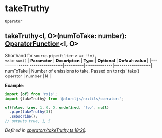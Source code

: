 # takeTruthy
`Operator`

## takeTruthy\<I, O>(numToTake: number): [OperatorFunction](https://rxjs.dev/api/index/interface/OperatorFunction)\<I, O>

Shorthand for <code>source.pipe(filter(v => !!v), take(num))</code>
| **Parameter** | **Description** | **Type** | **Optional** | **Default value** |
|---------------|-----------------|----------|--------------|-------------------|
numToTake | Number of emissions to take. Passed on to rxjs' take() operator | number | N | 

**Example**:
```typescript
import {of} from 'rxjs';
import {takeTruthy} from '@aloreljs/rxutils/operators';

of(false, true, 1, 0, 5, undefined, 'foo', null)
  .pipe(takeTruthy(3))
  .subscribe();
// outputs true, 1, 5
```

*Defined in [operators/takeTruthy.ts:18:26](https://github.com/Alorel/rxutils/blob/71e6a12/src/operators/takeTruthy.ts#L18).*